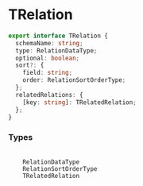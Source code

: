 # TRelation

```ts
export interface TRelation {
  schemaName: string;
  type: RelationDataType;
  optional: boolean;
  sort?: {
    field: string;
    order: RelationSortOrderType;
  };
  relatedRelations: {
    [key: string]: TRelatedRelation;
  };
}
```

<h3>Types</h3>
<pre>
  <code class="language-ts" style="padding: 0; margin-top: 12px; margin-top: -18px;">
    <a href="./TRelation/RelationDataType.md" target="_blank" style="text-decoration: none; cursor:pointer">RelationDataType</a>
    <a href="./TRelation/RelationSortOrderType.md" target="_blank" style="text-decoration: none; cursor:pointer">RelationSortOrderType</a>
    <a href="./TRelation/TRelatedRelation.md" target="_blank" style="text-decoration: none; cursor:pointer">TRelatedRelation</a>
  </code>
</pre>
